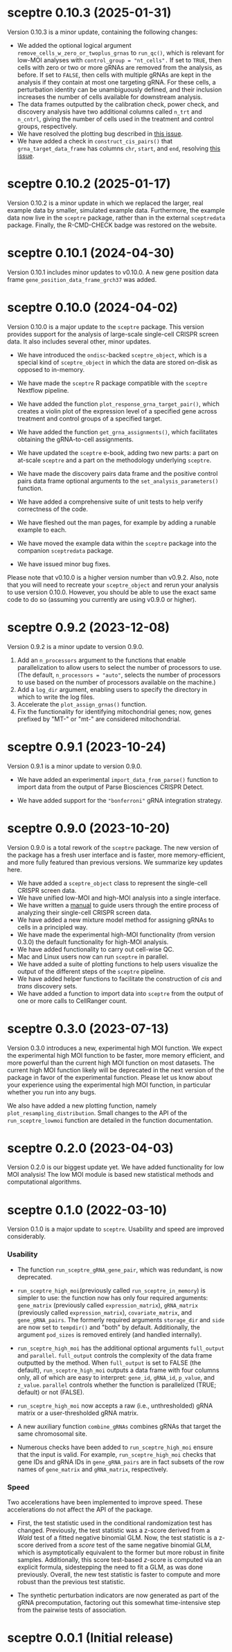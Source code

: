 # sceptre 0.10.3 (2025-01-31)

Version 0.10.3 is a minor update, containing the following changes: 

- We added the optional logical argument `remove_cells_w_zero_or_twoplus_grnas` 
to `run_qc()`, which is relevant for low-MOI analyses with `control_group = "nt_cells".` 
If set to `TRUE`, then cells with zero or two or more gRNAs are removed from the analysis, as before.
If set to `FALSE`, then cells with multiple gRNAs are kept in the analysis if 
they contain at most one targeting gRNA. For these cells, a perturbation identity
can be unambiguously defined, and their inclusion increases the number of cells
available for downstream analysis.
- The data frames outputted by the calibration check, power check, and discovery 
analysis have two additional columns called `n_trt` and `n_cntrl`, giving the 
number of cells used in the treatment and control groups, respectively.
- We have resolved the plotting bug described in [this issue](https://github.com/Katsevich-Lab/sceptre/issues/162).
- We have added a check in `construct_cis_pairs()` that `grna_target_data_frame`
has columns `chr`, `start`, and `end`, resolving [this issue](https://github.com/Katsevich-Lab/sceptre/issues/164).

# sceptre 0.10.2 (2025-01-17)

Version 0.10.2 is a minor update in which we replaced the larger, real example
data by smaller, simulated example data. Furthermore, the example data now live 
in the `sceptre` package, rather than in the external `sceptredata` package. 
Finally, the R-CMD-CHECK badge was restored on the website.

# sceptre 0.10.1 (2024-04-30)

Version 0.10.1 includes minor updates to v0.10.0. A new gene position data frame 
`gene_position_data_frame_grch37` was added.

# sceptre 0.10.0 (2024-04-02)

Version 0.10.0 is a major update to the `sceptre` package. This version provides support for the analysis of large-scale single-cell CRISPR screen data. It also includes several other, minor updates.

-   We have introduced the `ondisc`-backed `sceptre_object`, which is a special kind of `sceptre_object` in which the data are stored on-disk as opposed to in-memory.

-    We have made the `sceptre` R package compatible with the `sceptre` Nextflow pipeline.

-   We have added the function `plot_response_grna_target_pair()`, which creates a violin plot of the expression level of a specified gene across treatment and control groups of a specified target.

-   We have added the function `get_grna_assignments()`, which facilitates obtaining the gRNA-to-cell assignments.

-   We have updated the `sceptre` e-book, adding two new parts: a part on at-scale `sceptre` and a part on the methodology underlying `sceptre`.

-   We have made the discovery pairs data frame and the positive control pairs data frame optional arguments to the `set_analysis_parameters()` function.

-   We have added a comprehensive suite of unit tests to help verify correctness of the code.

-   We have fleshed out the man pages, for example by adding a runable example to each.

-   We have moved the example data within the `sceptre` package into the companion `sceptredata` package.

-   We have issued minor bug fixes.

Please note that v0.10.0 is a higher version number than v0.9.2. Also, note that you will need to recreate your `sceptre_object` and rerun your analysis to use version 0.10.0. However, you should be able to use the exact same code to do so (assuming you currently are using v0.9.0 or higher).

# sceptre 0.9.2 (2023-12-08)

Version 0.9.2 is a minor update to version 0.9.0.

1. Add an `n_processors` argument to the functions that enable parallelization to allow users to select the number of processors to use. (The default, `n_processors = "auto"`, selects the number of processors to use based on the number of processors available on the machine.)
2. Add a `log_dir` argument, enabling users to specify the directory in which to write the log files.
3. Accelerate the `plot_assign_grnas()` function.
4. Fix the functionality for identifying mitochondrial genes; now, genes prefixed by "MT-" or "mt-" are considered mitochondrial.

# sceptre 0.9.1 (2023-10-24)

Version 0.9.1 is a minor update to version 0.9.0.

-   We have added an experimental `import_data_from_parse()` function to import data from the output of Parse Biosciences CRISPR Detect.

-   We have added support for the `"bonferroni"` gRNA integration strategy.

# sceptre 0.9.0 (2023-10-20)

Version 0.9.0 is a total rework of the `sceptre` package. The new version of the package has a fresh user interface and is faster, more memory-efficient, and more fully featured than previous versions. We summarize key updates here.

-   We have added a `sceptre_object` class to represent the single-cell CRISPR screen data.
-   We have unified low-MOI and high-MOI analysis into a single interface.
-   We have written a [manual](https://timothy-barry.github.io/sceptre-book/) to guide users through the entire process of analyzing their single-cell CRISPR screen data.
-   We have added a new mixture model method for assigning gRNAs to cells in a principled way.
-   We have made the experimental high-MOI functionality (from version 0.3.0) the default functionality for high-MOI analysis.
-   We have added functionality to carry out cell-wise QC.
-   Mac and Linux users now can run `sceptre` in parallel.
-   We have added a suite of plotting functions to help users visualize the output of the different steps of the `sceptre` pipeline.
-   We have added helper functions to facilitate the construction of *cis* and *trans* discovery sets.
-   We have added a function to import data into `sceptre` from the output of one or more calls to CellRanger count.

# sceptre 0.3.0 (2023-07-13)

Version 0.3.0 introduces a new, experimental high MOI function. We expect the experimental high MOI function to be faster, more memory efficient, and more powerful than the current high MOI function on most datasets. The current high MOI function likely will be deprecated in the next version of the package in favor of the experimental function. Please let us know about your experience using the experimental high MOI function, in particular whether you run into any bugs.

We also have added a new plotting function, namely `plot_resampling_distribution`. Small changes to the API of the `run_sceptre_lowmoi` function are detailed in the function documentation.

# sceptre 0.2.0 (2023-04-03)

Version 0.2.0 is our biggest update yet. We have added functionality for low MOI analysis! The low MOI module is based new statistical methods and computational algorithms.

# sceptre 0.1.0 (2022-03-10)

Version 0.1.0 is a major update to `sceptre`. Usability and speed are improved considerably.

### Usability

-   The function `run_sceptre_gRNA_gene_pair`, which was redundant, is now deprecated.

-   `run_sceptre_high_moi`(previously called `run_sceptre_in_memory`) is simpler to use: the function now has only four required arguments: `gene_matrix` (previously called `expression_matrix`), `gRNA_matrix` (previously called `expression_matrix`), `covariate_matrix`, and `gene_gRNA_pairs`. The formerly required arguments `storage_dir` and `side` are now set to `tempdir()` and "both" by default. Additionally, the argument `pod_sizes` is removed entirely (and handled internally).

-   `run_sceptre_high_moi` has the additional optional arguments `full_output` and `parallel`. `full_output` controls the complexity of the data frame outputted by the method. When `full_output` is set to FALSE (the default), `run_sceptre_high_moi` outputs a data frame with four columns only, all of which are easy to interpret: `gene_id`, `gRNA_id`, `p_value`, and `z_value`. `parallel` controls whether the function is parallelized (TRUE; default) or not (FALSE).

-   `run_sceptre_high_moi` now accepts a raw (i.e., unthresholded) gRNA matrix or a user-thresholded gRNA matrix.

-   A new auxiliary function `combine_gRNAs` combines gRNAs that target the same chromosomal site.

-   Numerous checks have been added to `run_sceptre_high_moi` ensure that the input is valid. For example, `run_sceptre_high_moi` checks that gene IDs and gRNA IDs in `gene_gRNA_pairs` are in fact subsets of the row names of `gene_matrix` and `gRNA_matrix`, respectively.

### Speed

Two accelerations have been implemented to improve speed. These accelerations do not affect the API of the package.

-   First, the test statistic used in the conditional randomization test has changed. Previously, the test statistic was a z-score derived from a *Wald* test of a fitted negative binomial GLM. Now, the test statistic is a z-score derived from a *score* test of the same negative binomial GLM, which is asymptotically equivalent to the former but more robust in finite samples. Additionally, this score test-based *z*-score is computed via an explicit formula, sidestepping the need to fit a GLM, as was done previously. Overall, the new test statistic is faster to compute and more robust than the previous test statistic.

-   The synthetic perturbation indicators are now generated as part of the gRNA precomputation, factoring out this somewhat time-intensive step from the pairwise tests of association.

# sceptre 0.0.1 (Initial release)
